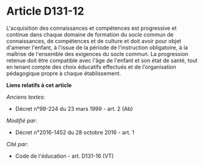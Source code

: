 # Article D131-12

L'acquisition des  connaissances et compétences est progressive et continue dans chaque  domaine de formation du socle commun
de connaissances, de compétences et  de culture et doit avoir pour objet d'amener l'enfant, à l'issue de la  période de
l'instruction obligatoire, à la maîtrise de l'ensemble des  exigences du socle commun. La progression retenue doit être
compatible  avec l'âge de l'enfant et son état de santé, tout en tenant compte des  choix éducatifs effectués et de
l'organisation pédagogique propre à  chaque établissement.

**Liens relatifs à cet article**

_Anciens textes_:

  - Décret n°99-224 du 23 mars 1999 - art. 2 (Ab)

_Modifié par_:

  - Décret n°2016-1452 du 28 octobre 2016 - art. 1

_Cité par_:

  - Code de l'éducation - art. D131-16 (VT)
